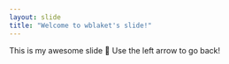 ```yaml
---
layout: slide
title: "Welcome to wblaket's slide!"
---
```

This is my awesome slide :tada:
Use the left arrow to go back!
